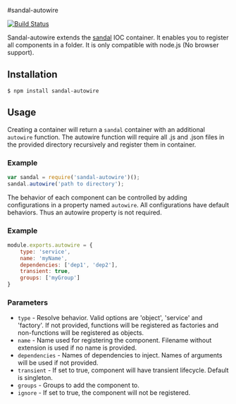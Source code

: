 #sandal-autowire

[![Build Status](https://travis-ci.org/marcusberner/sandal-autowire.png?branch=master)](https://travis-ci.org/marcusberner/sandal-autowire)


Sandal-autowire extends the [sandal](https://github.com/marcusberner/sandal) IOC container. It enables you to register all components in a folder. It is only compatible with node.js (No browser support).

## Installation

    $ npm install sandal-autowire

## Usage

Creating a container will return a `sandal` container with an additional `autowire` function.
The autowire function will require all .js and .json files in the provided directory recursively and register them in container.

### Example
```js
var sandal = require('sandal-autowire')();
sandal.autowire('path to directory');

```

The behavior of each component can be controlled by adding configurations in a property named `autowire`. All configurations have default behaviors. Thus an autowire property is not required.

### Example
```js
module.exports.autowire = {
    type: 'service',
    name: 'myName',
    dependencies: ['dep1', 'dep2'],
    transient: true,
    groups: ['myGroup']
}
```

### Parameters
 * `type` - Resolve behavior. Valid options are 'object', 'service' and 'factory'. If not provided, functions will be registered as factories and non-functions will be registered as objects.
 * `name` - Name used for registering the component. Filename without extension is used if no name is provided. 
 * `dependencies` - Names of dependencies to inject. Names of arguments will be used if not provided.
 * `transient` - If set to true, component will have transient lifecycle. Default is singleton.
 * `groups` - Groups to add the component to.
 * `ignore` - If set to true, the component will not be registered.

